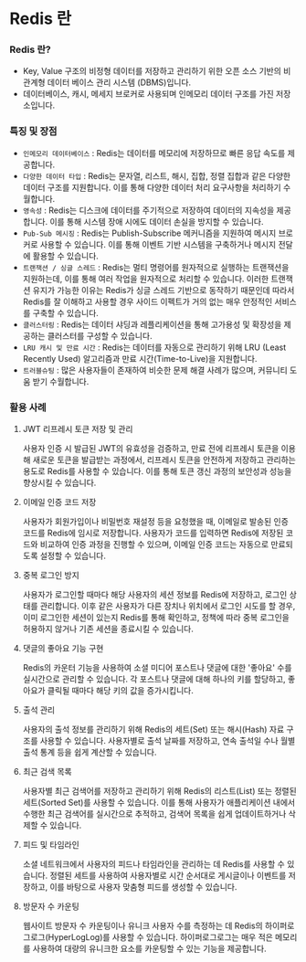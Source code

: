 # Redis 란

### Redis 란?

- Key, Value 구조의 비정형 데이터를 저장하고 관리하기 위한 오픈 소스 기반의 비관계형 데이터 베이스 관리 시스템 (DBMS)입니다.
- 데이터베이스, 캐시, 메세지 브로커로 사용되며 인메모리 데이터 구조를 가진 저장소입니다.

### 특징 및 장점

- `인메모리 데이터베이스` : Redis는 데이터를 메모리에 저장하므로 빠른 응답 속도를 제공합니다.
- `다양한 데이터 타입` : Redis는 문자열, 리스트, 해시, 집합, 정렬 집합과 같은 다양한 데이터 구조를 지원합니다. 이를 통해 다양한 데이터 처리 요구사항을 처리하기 수월합니다.
- `영속성` : Redis는 디스크에 데이터를 주기적으로 저장하여 데이터의 지속성을 제공합니다. 이를 통해 시스템 장애 시에도 데이터 손실을 방지할 수 있습니다.
- `Pub-Sub 메시징` : Redis는 Publish-Subscribe 메커니즘을 지원하여 메시지 브로커로 사용할 수 있습니다. 이를 통해 이벤트 기반 시스템을 구축하거나 메시지 전달에 활용할 수 있습니다.
- `트랜잭션 / 싱글 스레드` : Redis는 멀티 명령어를 원자적으로 실행하는 트랜잭션을 지원하는데, 이를 통해 여러 작업을 원자적으로 처리할 수 있습니다. 이러한 트랜잭션 유지가 가능한 이유는 Redis가 싱글 스레드 기반으로 동작하기 때문인데 따라서 Redis를 잘 이해하고 사용할 경우 사이드 이펙트가 거의 없는 매우 안정적인 서비스를 구축할 수 있습니다.
- `클러스터링` : Redis는 데이터 샤딩과 레플리케이션을 통해 고가용성 및 확장성을 제공하는 클러스터를 구성할 수 있습니다.
- `LRU 캐시 및 만료 시간` : Redis는 데이터를 자동으로 관리하기 위해 LRU (Least Recently Used) 알고리즘과 만료 시간(Time-to-Live)을 지원합니다.
- `트러블슈팅` : 많은 사용자들이 존재하여 비슷한 문제 해결 사례가 많으며, 커뮤니티 도움 받기 수월합니다.

### 활용 사례

1. JWT 리프레시 토큰 저장 및 관리

   사용자 인증 시 발급된 JWT의 유효성을 검증하고, 만료 전에 리프레시 토큰을 이용해 새로운 토큰을 발급받는 과정에서, 리프레시 토큰을 안전하게 저장하고 관리하는 용도로 Redis를 사용할 수 있습니다. 이를 통해 토큰 갱신 과정의 보안성과 성능을 향상시킬 수 있습니다.

2. 이메일 인증 코드 저장

   사용자가 회원가입이나 비밀번호 재설정 등을 요청했을 때, 이메일로 발송된 인증 코드를 Redis에 임시로 저장합니다. 사용자가 코드를 입력하면 Redis에 저장된 코드와 비교하여 인증 과정을 진행할 수 있으며, 이메일 인증 코드는 자동으로 만료되도록 설정할 수 있습니다.

3. 중복 로그인 방지

   사용자가 로그인할 때마다 해당 사용자의 세션 정보를 Redis에 저장하고, 로그인 상태를 관리합니다. 이후 같은 사용자가 다른 장치나 위치에서 로그인 시도를 할 경우, 이미 로그인한 세션이 있는지 Redis를 통해 확인하고, 정책에 따라 중복 로그인을 허용하지 않거나 기존 세션을 종료시킬 수 있습니다.

4. 댓글의 좋아요 기능 구현

   Redis의 카운터 기능을 사용하여 소셜 미디어 포스트나 댓글에 대한 '좋아요' 수를 실시간으로 관리할 수 있습니다. 각 포스트나 댓글에 대해 하나의 키를 할당하고, 좋아요가 클릭될 때마다 해당 키의 값을 증가시킵니다.

5. 출석 관리

   사용자의 출석 정보를 관리하기 위해 Redis의 세트(Set) 또는 해시(Hash) 자료 구조를 사용할 수 있습니다. 사용자별로 출석 날짜를 저장하고, 연속 출석일 수나 월별 출석 통계 등을 쉽게 계산할 수 있습니다.

6. 최근 검색 목록

   사용자별 최근 검색어를 저장하고 관리하기 위해 Redis의 리스트(List) 또는 정렬된 세트(Sorted Set)를 사용할 수 있습니다. 이를 통해 사용자가 애플리케이션 내에서 수행한 최근 검색어를 실시간으로 추적하고, 검색어 목록을 쉽게 업데이트하거나 삭제할 수 있습니다.

7. 피드 및 타임라인

   소셜 네트워크에서 사용자의 피드나 타임라인을 관리하는 데 Redis를 사용할 수 있습니다. 정렬된 세트를 사용하여 사용자별로 시간 순서대로 게시글이나 이벤트를 저장하고, 이를 바탕으로 사용자 맞춤형 피드를 생성할 수 있습니다.

8. 방문자 수 카운팅

   웹사이트 방문자 수 카운팅이나 유니크 사용자 수를 측정하는 데 Redis의 하이퍼로그로그(HyperLogLog)를 사용할 수 있습니다. 하이퍼로그로그는 매우 적은 메모리를 사용하여 대량의 유니크한 요소를 카운팅할 수 있는 기능을 제공합니다.
